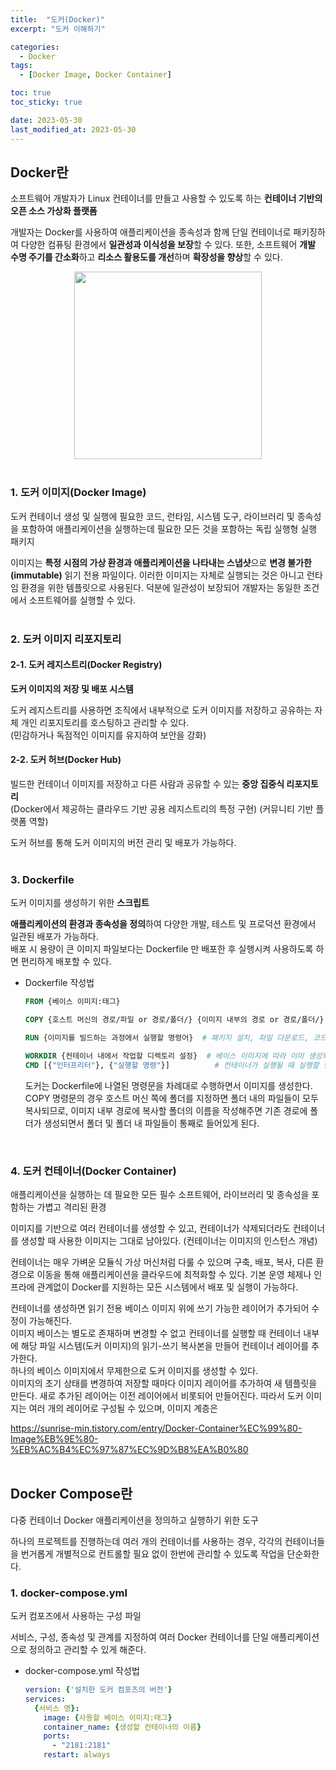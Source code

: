 ```yaml
---
title:  "도커(Docker)"
excerpt: "도커 이해하기"

categories:
  - Docker
tags:
  - [Docker Image, Docker Container]

toc: true
toc_sticky: true

date: 2023-05-30
last_modified_at: 2023-05-30
---
```


## Docker란  
소프트웨어 개발자가 Linux 컨테이너를 만들고 사용할 수 있도록 하는 **컨테이너 기반의 오픈 소스 가상화 플랫폼**  

개발자는 Docker를 사용하여 애플리케이션을 종속성과 함께 단일 컨테이너로 패키징하여 다양한 컴퓨팅 환경에서 **일관성과 이식성을 보장**할 수 있다. 또한, 소프트웨어 **개발 수명 주기를 간소화**하고 **리소스 활용도를 개선**하며 **확장성을 향상**할 수 있다.  
<div align="center">
  <img src="https://i.namu.wiki/i/aX_94eYvu3UIsMqGY2MCBCfRldzamkurfuipfWf1DZz1pRkhANVWIBoEx-H6ZSlHCwoylSAOH2x_9Xb-TIQdGHYA_2i-r0lEFhLus3bViXu7NKQnaVUzeUMbBqDsd0OaznuK-s-PDOuhQmedPIg1ow.webp" width="300" height="300">  
</div><br>  

### 1. 도커 이미지(Docker Image)  
도커 컨테이너 생성 및 실행에 필요한 코드, 런타임, 시스템 도구, 라이브러리 및 종속성을 포함하여 애플리케이션을 실행하는데 필요한 모든 것을 포함하는 독립 실행형 실행 패키지  

이미지는 **특정 시점의 가상 환경과 애플리케이션을 나타내는 스냅샷**으로 **변경 불가한(immutable)** 읽기 전용 파일이다. 이러한 이미지는 자체로 실행되는 것은 아니고 런타임 환경을 위한 템플릿으로 사용된다. 덕분에 일관성이 보장되어 개발자는 동일한 조건에서 소프트웨어를 실행할 수 있다.  
<br>  

### 2. 도커 이미지 리포지토리  
#### 2-1. 도커 레지스트리(Docker Registry)  
**도커 이미지의 저장 및 배포 시스템**  

도커 레지스트리를 사용하면 조직에서 내부적으로 도커 이미지를 저장하고 공유하는 자체 개인 리포지토리를 호스팅하고 관리할 수 있다.  
(민감하거나 독점적인 이미지를 유지하여 보안을 강화)  

#### 2-2. 도커 허브(Docker Hub)  
빌드한 컨테이너 이미지를 저장하고 다른 사람과 공유할 수 있는 **중앙 집중식 리포지토리**  
(Docker에서 제공하는 클라우드 기반 공용 레지스트리의 특정 구현) (커뮤니티 기반 플랫폼 역할)  

도커 허브를 통해 도커 이미지의 버전 관리 및 배포가 가능하다.  
<br>  

### 3. Dockerfile  
도커 이미지를 생성하기 위한 **스크립트**  

**애플리케이션의 환경과 종속성을 정의**하여 다양한 개발, 테스트 및 프로덕션 환경에서 일관된 배포가 가능하다.  
배포 시 용량이 큰 이미지 파일보다는 Dockerfile 만 배포한 후 실행시켜 사용하도록 하면 편리하게 배포할 수 있다.  

- Dockerfile 작성법  
  ```Dockerfile
  FROM {베이스 이미지:태그}

  COPY {호스트 머신의 경로/파일 or 경로/폴더/} {이미지 내부의 경로 or 경로/폴더/}

  RUN {이미지를 빌드하는 과정에서 실행할 명령어}  # 패키지 설치, 파일 다운로드, 코드 컴파일 같이 이미지 종속성 및 환경 구성

  WORKDIR {컨테이너 내에서 작업할 디렉토리 설정}  # 베이스 이미지에 따라 이미 생성되어 있는 폴더가 있음
  CMD [{"인터프리터"}, {"실행할 명령"}]          # 컨테이너가 실행될 때 실행할 명령
  ```  
  도커는 Dockerfile에 나열된 명령문을 차례대로 수행하면서 이미지를 생성한다.  
  COPY 명령문의 경우 호스트 머신 쪽에 폴더를 지정하면 폴더 내의 파일들이 모두 복사되므로, 이미지 내부 경로에 복사할 폴더의 이름을 작성해주면 기존 경로에 폴더가 생성되면서 폴더 및 폴더 내 파일들이 통째로 들어있게 된다.  
<br>  

### 4. 도커 컨테이너(Docker Container)  
애플리케이션을 실행하는 데 필요한 모든 필수 소프트웨어, 라이브러리 및 종속성을 포함하는 가볍고 격리된 환경  

이미지를 기반으로 여러 컨테이너를 생성할 수 있고, 컨테이너가 삭제되더라도 컨테이너를 생성할 때 사용한 이미지는 그대로 남아있다. (컨테이너는 이미지의 인스턴스 개념)  

컨테이너는 매우 가벼운 모듈식 가상 머신처럼 다룰 수 있으며 구축, 배포, 복사, 다른 환경으로 이동을 통해 애플리케이션을 클라우드에 최적화할 수 있다. 기본 운영 체제나 인프라에 관계없이 Docker를 지원하는 모든 시스템에서 배포 및 실행이 가능하다.  

컨테이너를 생성하면 읽기 전용 베이스 이미지 위에 쓰기 가능한 레이어가 추가되어 수정이 가능해진다.  
이미지 베이스는 별도로 존재하며 변경할 수 없고 컨테이너를 실행할 때 컨테이너 내부에 해당 파일 시스템(도커 이미지)의 읽기-쓰기 복사본을 만들어 컨테이너 레이어를 추가한다.  
하나의 베이스 이미지에서 무제한으로 도커 이미지를 생성할 수 있다.  
이미지의 초기 상태를 변경하여 저장할 때마다 이미지 레이어를 추가하여 새 템플릿을 만든다. 새로 추가된 레이어는 이전 레이어에서 비롯되어 만들어진다. 따라서 도커 이미지는 여러 개의 레이어로 구성될 수 있으며, 이미지 계층은 

https://sunrise-min.tistory.com/entry/Docker-Container%EC%99%80-Image%EB%9E%80-%EB%AC%B4%EC%97%87%EC%9D%B8%EA%B0%80
<br><br>  

## Docker Compose란  
다중 컨테이너 Docker 애플리케이션을 정의하고 실행하기 위한 도구  

하나의 프로젝트를 진행하는데 여러 개의 컨테이너를 사용하는 경우, 각각의 컨테이너들을 번거롭게 개별적으로 컨트롤할 필요 없이 한번에 관리할 수 있도록 작업을 단순화한다.  


### 1. docker-compose.yml  
도커 컴포즈에서 사용하는 구성 파일  

서비스, 구성, 종속성 및 관계를 지정하여 여러 Docker 컨테이너를 단일 애플리케이션으로 정의하고 관리할 수 있게 해준다.  

- docker-compose.yml 작성법  
  ```yml  
  version: {'설치한 도커 컴포즈의 버전'}
  services:
    {서비스 명}:
      image: {사용할 베이스 이미지:태그}
      container_name: {생성할 컨테이너의 이름}
      ports:
        - "2181:2181"
      restart: always
  ```  
